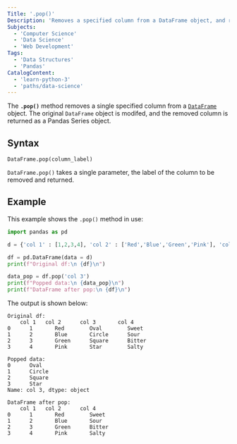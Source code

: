 ```yaml
---
Title: '.pop()'
Description: 'Removes a specified column from a DataFrame object, and returns the removed column.'
Subjects:
  - 'Computer Science'
  - 'Data Science'
  - 'Web Development'
Tags:
  - 'Data Structures'
  - 'Pandas'
CatalogContent:
  - 'learn-python-3'
  - 'paths/data-science'
---
```


The **`.pop()`** method removes a single specified column from a [`DataFrame`](https://www.codecademy.com/resources/docs/pandas/dataframe) object. The original `DataFrame` object is modifed, and the removed column is returned as a Pandas Series object.

## Syntax

```pseudo
DataFrame.pop(column_label)
```

`DataFrame.pop()` takes a single parameter, the label of the column to be removed and returned.

## Example

This example shows the `.pop()` method in use:

```py
import pandas as pd

d = {'col 1' : [1,2,3,4], 'col 2' : ['Red','Blue','Green','Pink'], 'col 3' : ['Oval', 'Circle', 'Square', 'Star'], 'col 4' : ['Sweet','Sour','Bitter','Salty']}

df = pd.DataFrame(data = d)
print(f"Original df:\n {df}\n")

data_pop = df.pop('col 3')
print(f"Popped data:\n {data_pop}\n")
print(f"DataFrame after pop:\n {df}\n")
```

The output is shown below:

```shell
Original df:
    col 1   col 2      col 3       col 4
0      1       Red        Oval        Sweet
1      2       Blue       Circle      Sour
2      3       Green      Square      Bitter
3      4       Pink       Star        Salty

Popped data:
0      Oval
1      Circle
2      Square
3      Star
Name: col 3, dtype: object

DataFrame after pop:
    col 1   col 2      col 4
0      1       Red        Sweet
1      2       Blue       Sour
2      3       Green      Bitter
3      4       Pink       Salty
```
